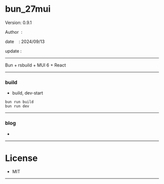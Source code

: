 ﻿# bun_27mui

 Version: 0.9.1

 Author  :

 date    : 2024/09/13

 update :

***

Bun + rsbuild + MUI 6 + React 

***
### build

* build, dev-start

```
bun run build
bun run dev
```

***
### blog

* 

***
# License

* MIT

***

